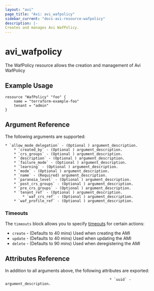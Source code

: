 ```yaml
---
layout: "avi"
page_title: "Avi: avi_wafpolicy"
sidebar_current: "docs-avi-resource-wafpolicy"
description: |-
Creates and manages Avi WafPolicy.
---
```


# avi_wafpolicy

The WafPolicy resource allows the creation and management of Avi WafPolicy

## Example Usage

```hcl
resource "WafPolicy" "foo" {
    name = "terraform-example-foo"
    tenant = "admin"
}
```

## Argument Reference

The following arguments are supported:

    * `allow_mode_delegation` - (Optional ) argument_description.
        * `created_by` - (Optional ) argument_description.
        * `crs_groups` - (Optional ) argument_description.
        * `description` - (Optional ) argument_description.
        * `failure_mode` - (Optional ) argument_description.
        * `learning` - (Optional ) argument_description.
        * `mode` - (Optional ) argument_description.
        * `name` - (Required) argument_description.
        * `paranoia_level` - (Optional ) argument_description.
        * `post_crs_groups` - (Optional ) argument_description.
        * `pre_crs_groups` - (Optional ) argument_description.
        * `tenant_ref` - (Optional ) argument_description.
            * `waf_crs_ref` - (Optional ) argument_description.
        * `waf_profile_ref` - (Optional ) argument_description.
    
### Timeouts

The `timeouts` block allows you to specify [timeouts](https://www.terraform.io/docs/configuration/resources.html#timeouts) for certain actions:

* `create` - (Defaults to 40 mins) Used when creating the AMI
* `update` - (Defaults to 40 mins) Used when updating the AMI
* `delete` - (Defaults to 90 mins) Used when deregistering the AMI

## Attributes Reference

In addition to all arguments above, the following attributes are exported:

                                                    * `uuid` - argument_description.
            

